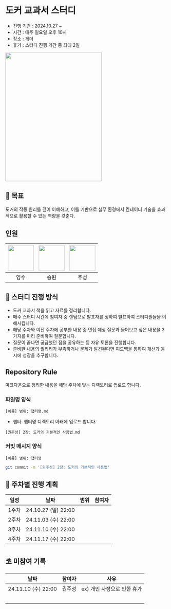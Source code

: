 # 도커 교과서 스터디

* 진행 기간 : 2024.10.27 ~
* 시간 : 매주 일요일 오후 10시
* 장소 : 게더
* 휴가 : 스터디 진행 기간 중 최대 2일


<img src="https://github.com/user-attachments/assets/82b2ce1c-4af0-4d58-b7e1-948da734c4ef" width = 300 height = 400>

## 🚩 목표
도커의 작동 원리를 깊이 이해하고, 이를 기반으로 실무 환경에서 컨테이너 기술을 효과적으로 활용할 수 있는 역량을 갖춘다.

## 인원
| [<img src="https://github.com/devYSK.png" width="80">](https://github.com/devYSK) | [<img src="https://github.com/goseungwon.png" width="80">](https://github.com/goseungwon) | [<img src="https://github.com/JoosungKwon.png" width="80">](https://github.com/JoosungKwon) |
|:----------------------------------------------------------------------------------:|:----------------------------------------------------------------------------------:|:-----------------------------------------------------------------------------------:|
| 영수 | 승원 | 주성 |



## 🎯 스터디 진행 방식
* 도커 교과서 책을 읽고 자료를 정리합니다.
* 매주 스터디 시간에 참여자 중 랜덤으로 발표자를 정하여 발표하여 스터디원들을 이해시킵니다.
* 해당 주차와 이전 주차에 공부한 내용 중 면접 예상 질문과 물어보고 싶은 내용을 3가지를 미리 준비하여 질문합니다.
* 질문이 끝나면 궁금했던 점을 공유하는 등 자유 토론을 진행합니다.
* 준비한 내용의 퀄리티가 부족하거나 문제가 발견된다면 피드백을 통하여 개선과 동시에 성장을 추구합니다.


## Repository Rule
마크다운으로 정리한 내용을 해당 주차에 맞는 디렉토리로 업로드 합니다.

### 파일명 양식
`[이름] 범위: 챕터명.md`
* 챕터: 챕터명 디렉토리 아래에 업로드 합니다.
```
[권주성] 2장: 도커의 기본적인 사용법.md
```

### 커밋 메시지 양식
`[이름] 범위: 챕터명  `
```sh
git commit -m '[권주성] 2장: 도커의 기본적인 사용법'
```

## 🎯 주차별 진행 계획
|일정|         날짜         |범위|참여자
|:--:|:------------------:|:--:|:--:|
|1주차| 24.10.27 (일) 22:00 |  |   |
|2주차| 24.11.03 (수) 22:00 |  |   |
|3주차| 24.11.10 (수) 22:00 |  |   |
|4주차| 24.11.17 (수) 22:00 |  |   |


## ⛱️ 미참여 기록

|         날짜         | 참여자 |사유
|:------------------:|:---:|:--:|
| 24.11.10 (수) 22:00 | 권주성 | ex) 개인 사정으로 인한 휴가
|                    |     |
|                    |     |
|                    |     |
|                    |     |
|                    |     |
